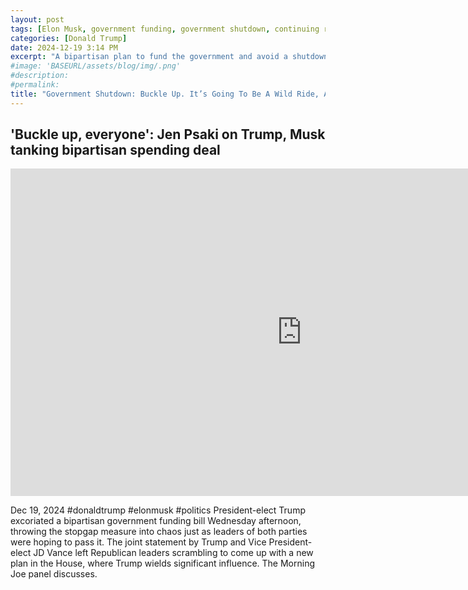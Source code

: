 ```yaml
---
layout: post
tags: [Elon Musk, government funding, government shutdown, continuing resolution, debt ceiling, Trump government disfunction, unelected governance, stopgap agreement, politics,  MSNBC]
categories: [Donald Trump]
date: 2024-12-19 3:14 PM
excerpt: "A bipartisan plan to fund the government and avoid a shutdown fell apart yesterday after president-elect Trump and Elon Musk voiced theiropposition to the bill. Despite having the stamp of approval from congressional leadership, Trump and vice president-elect JD Vance condemned the bill. Also, demanding the legislation include a debt ceiling increase. Writing in part, “Increasing the debt ceiling is not great, but we'd rather do it on Biden's watch. We should pass a streamline spending bill that doesn't give Chuck Schumer and the Democrats everything they want.”"
#image: 'BASEURL/assets/blog/img/.png'
#description:
#permalink:
title: "Government Shutdown: Buckle Up. It’s Going To Be A Wild Ride, And Trump Ain't Even President Yet!"
---
```



## 'Buckle up, everyone': Jen Psaki on Trump, Musk tanking bipartisan spending deal

<iframe width="932" height="524" src="https://www.youtube.com/embed/vFrcmShCECI" title="&#39;Buckle up, everyone&#39;: Jen Psaki on Trump, Musk tanking bipartisan spending deal" frameborder="0" allow="accelerometer; autoplay; clipboard-write; encrypted-media; gyroscope; picture-in-picture; web-share" referrerpolicy="strict-origin-when-cross-origin" allowfullscreen></iframe>

Dec 19, 2024  #donaldtrump #elonmusk #politics
President-elect Trump excoriated a bipartisan government funding bill Wednesday afternoon, throwing the stopgap measure into chaos just as leaders of both parties were hoping to pass it. The joint statement by Trump and Vice President-elect JD Vance left Republican leaders scrambling to come up with a new plan in the House, where Trump wields significant influence. The Morning Joe panel discusses.

